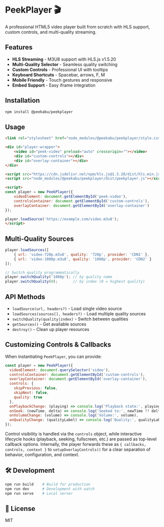 # PeekPlayer 🎬
A professional HTML5 video player built from scratch with HLS support, custom controls, and multi-quality streaming. 

## Features

- **HLS Streaming** - M3U8 support with HLS.js v1.5.20
- **Multi-Quality Selector** - Seamless quality switching
- **Custom Controls** - Professional UI with tooltips
- **Keyboard Shortcuts** - Spacebar, arrows, F, M
- **Mobile Friendly** - Touch gestures and responsive
- **Embed Support** - Easy iframe integration

## Installation

```bash
npm install @peekabu/peekplayer
```

## Usage

```html
<link rel="stylesheet" href="node_modules/@peekabu/peekplayer/style.css">

<div id="player-wrapper">
    <video id="peek-video" preload="auto" crossorigin=""></video>
    <div id="custom-controls"></div>
    <div id="overlay-container"></div>
</div>

<script src="https://cdn.jsdelivr.net/npm/hls.js@1.5.20/dist/hls.min.js"></script>
<script src="node_modules/@peekabu/peekplayer/dist/peekplayer.js"></script>

<script>
const player = new PeekPlayer({
    videoElement: document.getElementById('peek-video'),
    controlsContainer: document.getElementById('custom-controls'),
    overlayContainer: document.getElementById('overlay-container')
});

player.loadSource('https://example.com/video.m3u8');
</script>
```

## Multi-Quality Sources

```javascript
player.loadSources([
    { url: 'video-720p.m3u8', quality: '720p', provider: 'CDN1' },
    { url: 'video-1080p.m3u8', quality: '1080p', provider: 'CDN2' }
]);

// Switch quality programmatically
player.switchQuality('1080p'); // by quality name
player.switchQuality(0);       // by index (0 = highest quality)
```

## API Methods

- `loadSource(url, headers?)` - Load single video source
- `loadSources(sources[], headers?)` - Load multiple quality sources  
- `switchQuality(quality|index)` - Switch between qualities
- `getSources()` - Get available sources
- `destroy()` - Clean up player resources

## Customizing Controls & Callbacks

When instantiating `PeekPlayer`, you can provide:

```javascript
const player = new PeekPlayer({
  videoElement: document.querySelector('video'),
  controlsContainer: document.getElementById('custom-controls'),
  overlayContainer: document.getElementById('overlay-container'),
  controls: {
    skipPrevious: false,
    skipNext: false,
    quality: true
  },
  onPlaybackChange: (playing) => console.log('Playback state:', playing),
  onSeek: (newTime, delta) => console.log('Seeked to:', newTime ?? delta),
  onVolumeChange: (volume) => console.log('Volume:', volume),
  onQualityChange: (qualityLabel) => console.log('Quality:', qualityLabel)
});
```

Control visibility is handled via the `controls` object, while interactive lifecycle hooks (playback, seeking, fullscreen, etc.) are passed as top-level callback options. Internally, the player forwards these as `{ callbacks, controls, context }` to `setupOverlayControls()` for a clear separation of behavior, configuration, and context.

## 🛠️ Development

```bash
npm run build    # Build for production
npm run dev      # Development with watch
npm run serve    # Local server
```

## 📄 License

MIT
